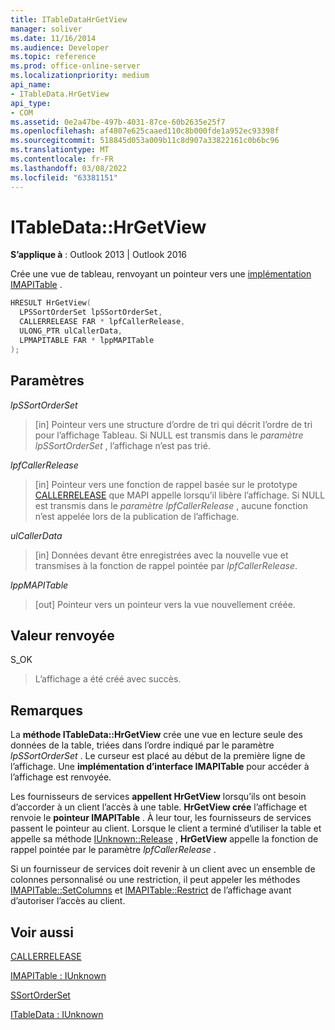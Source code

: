 ```yaml
---
title: ITableDataHrGetView
manager: soliver
ms.date: 11/16/2014
ms.audience: Developer
ms.topic: reference
ms.prod: office-online-server
ms.localizationpriority: medium
api_name:
- ITableData.HrGetView
api_type:
- COM
ms.assetid: 0e2a47be-497b-4031-87ce-60b2635e25f7
ms.openlocfilehash: af4807e625caaed110c8b000fde1a952ec93398f
ms.sourcegitcommit: 518845d053a009b11c8d907a33822161c0b6bc96
ms.translationtype: MT
ms.contentlocale: fr-FR
ms.lasthandoff: 03/08/2022
ms.locfileid: "63381151"
---
```

# <a name="itabledatahrgetview"></a>ITableData::HrGetView

  
  
**S’applique à** : Outlook 2013 | Outlook 2016 
  
Crée une vue de tableau, renvoyant un pointeur vers une [implémentation IMAPITable](imapitableiunknown.md) . 
  
```cpp
HRESULT HrGetView(
  LPSSortOrderSet lpSSortOrderSet,
  CALLERRELEASE FAR * lpfCallerRelease,
  ULONG_PTR ulCallerData,
  LPMAPITABLE FAR * lppMAPITable
);
```

## <a name="parameters"></a>Paramètres

 _lpSSortOrderSet_
  
> [in] Pointeur vers une structure d’ordre de tri qui décrit l’ordre de tri pour l’affichage Tableau. Si NULL est transmis dans le _paramètre lpSSortOrderSet_ , l’affichage n’est pas trié. 
    
 _lpfCallerRelease_
  
> [in] Pointeur vers une fonction de rappel basée sur le prototype [CALLERRELEASE](callerrelease.md) que MAPI appelle lorsqu’il libère l’affichage. Si NULL est transmis dans le _paramètre lpfCallerRelease_ , aucune fonction n’est appelée lors de la publication de l’affichage. 
    
 _ulCallerData_
  
> [in] Données devant être enregistrées avec la nouvelle vue et transmises à la fonction de rappel pointée par  _lpfCallerRelease_.
    
 _lppMAPITable_
  
> [out] Pointeur vers un pointeur vers la vue nouvellement créée.
    
## <a name="return-value"></a>Valeur renvoyée

S_OK 
  
> L’affichage a été créé avec succès.
    
## <a name="remarks"></a>Remarques

La **méthode ITableData::HrGetView** crée une vue en lecture seule des données de la table, triées dans l’ordre indiqué par le paramètre  _lpSSortOrderSet_ . Le curseur est placé au début de la première ligne de l’affichage. Une **implémentation d’interface IMAPITable** pour accéder à l’affichage est renvoyée. 
  
Les fournisseurs de services **appellent HrGetView** lorsqu’ils ont besoin d’accorder à un client l’accès à une table. **HrGetView crée** l’affichage et renvoie le **pointeur IMAPITable** . À leur tour, les fournisseurs de services passent le pointeur au client. Lorsque le client a terminé d’utiliser la table et appelle sa méthode [IUnknown::Release](https://msdn.microsoft.com/library/4b494c6f-f0ee-4c35-ae45-ed956f40dc7a%28Office.15%29.aspx) , **HrGetView** appelle la fonction de rappel pointée par le paramètre  _lpfCallerRelease_ . 
  
Si un fournisseur de services doit revenir à un client avec un ensemble de colonnes personnalisé ou une restriction, il peut appeler les méthodes [IMAPITable::SetColumns](imapitable-setcolumns.md) et [IMAPITable::Restrict](imapitable-restrict.md) de l’affichage avant d’autoriser l’accès au client. 
  
## <a name="see-also"></a>Voir aussi



[CALLERRELEASE](callerrelease.md)
  
[IMAPITable : IUnknown](imapitableiunknown.md)
  
[SSortOrderSet](ssortorderset.md)
  
[ITableData : IUnknown](itabledataiunknown.md)

